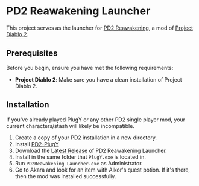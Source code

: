 # PD2 Reawakening Launcher

This project serves as the launcher for [PD2 Reawakening](https://github.com/synpoox/pd2-reawakening), a mod of [Project Diablo 2](https://projectdiablo2.com/).

## Prerequisites

Before you begin, ensure you have met the following requirements:

- **Project Diablo 2**: Make sure you have a clean installation of Project Diablo 2.

## Installation

If you've already played PlugY or any other PD2 single player mod, your current characters/stash will likely be incompatible.
1. Create a copy of your PD2 installation in a new directory.
1. Install [PD2-PlugY](https://github.com/BetweenWalls/PD2-PlugY)
1. Download the [Latest Release](https://github.com/synpoox/pd2-reawakening-launcher/releases/latest) of PD2 Reawakening Launcher.
1. Install in the same folder that `PlugY.exe` is located in.
1. Run `PD2Reawakening Launcher.exe` as Administrator.
1. Go to Akara and look for an item with Alkor's quest potion. If it's there, then the mod was installed successfully.
